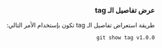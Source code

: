 


### <div dir=rtl>عرض تفاصيل الـ tag<dir>

<div dir=rtl>
طريقة استعراض تفاصيل الـ tag تكون بإستخدام الأمر التالي:


``
git show tag v1.0.0
``


<div>

